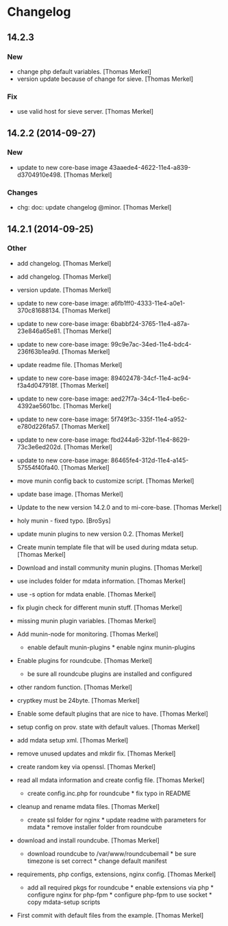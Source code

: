 # Changelog

## 14.2.3

### New

* change php default variables. [Thomas Merkel]
* version update because of change for sieve. [Thomas Merkel]

### Fix

* use valid host for sieve server. [Thomas Merkel]

## 14.2.2 (2014-09-27)

### New

* update to new core-base image 43aaede4-4622-11e4-a839-d3704910e498. [Thomas Merkel]

### Changes

* chg: doc: update changelog @minor. [Thomas Merkel]

## 14.2.1 (2014-09-25)

### Other

* add changelog. [Thomas Merkel]
* add changelog. [Thomas Merkel]
* version update. [Thomas Merkel]
* update to new core-base image: a6fb1ff0-4333-11e4-a0e1-370c81688134. [Thomas Merkel]
* update to new core-base image: 6babbf24-3765-11e4-a87a-23e846a65e81. [Thomas Merkel]
* update to new core-base image: 99c9e7ac-34ed-11e4-bdc4-236f63b1ea9d. [Thomas Merkel]
* update readme file. [Thomas Merkel]
* update to new core-base image: 89402478-34cf-11e4-ac94-f3a4d047918f. [Thomas Merkel]
* update to new core-base image: aed27f7a-34c4-11e4-be6c-4392ae5601bc. [Thomas Merkel]
* update to new core-base image: 5f749f3c-335f-11e4-a952-e780d226fa57. [Thomas Merkel]
* update to new core-base image: fbd244a6-32bf-11e4-8629-73c3e6ed202d. [Thomas Merkel]
* update to new core-base image: 86465fe4-312d-11e4-a145-57554f40fa40. [Thomas Merkel]
* move munin config back to customize script. [Thomas Merkel]
* update base image. [Thomas Merkel]
* Update to the new version 14.2.0 and to mi-core-base. [Thomas Merkel]
* holy munin - fixed typo. [BroSys]
* update munin plugins to new version 0.2. [Thomas Merkel]
* Create munin template file that will be used during mdata setup. [Thomas Merkel]
* Download and install community munin plugins. [Thomas Merkel]
* use includes folder for mdata information. [Thomas Merkel]
* use -s option for mdata enable. [Thomas Merkel]
* fix plugin check for different munin stuff. [Thomas Merkel]
* missing munin plugin variables. [Thomas Merkel]
* Add munin-node for monitoring. [Thomas Merkel]

    * enable default munin-plugins * enable nginx munin-plugins

* Enable plugins for roundcube. [Thomas Merkel]

    * be sure all roundcube plugins are installed and configured

* other random function. [Thomas Merkel]
* cryptkey must be 24byte. [Thomas Merkel]
* Enable some default plugins that are nice to have. [Thomas Merkel]
* setup config on prov. state with default values. [Thomas Merkel]
* add mdata setup xml. [Thomas Merkel]
* remove unused updates and mkdir fix. [Thomas Merkel]
* create random key via openssl. [Thomas Merkel]
* read all mdata information and create config file. [Thomas Merkel]

    * create config.inc.php for roundcube * fix typo in README

* cleanup and rename mdata files. [Thomas Merkel]

    * create ssl folder for nginx * update readme with parameters for
    mdata * remove installer folder from roundcube

* download and install roundcube. [Thomas Merkel]

    * download roundcube to /var/www/roundcubemail * be sure timezone is
    set correct * change default manifest

* requirements, php configs, extensions, nginx config. [Thomas Merkel]

    * add all required pkgs for roundcube * enable extensions via php *
    configure nginx for php-fpm * configure php-fpm to use socket * copy
    mdata-setup scripts

* First commit with default files from the example. [Thomas Merkel]

